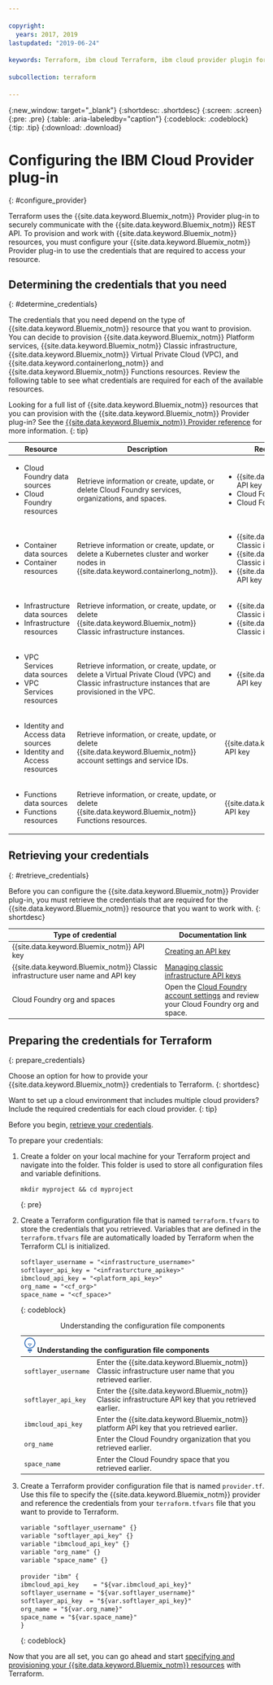 ```yaml
---

copyright:
  years: 2017, 2019
lastupdated: "2019-06-24"

keywords: Terraform, ibm cloud Terraform, ibm cloud provider plugin for Terraform, softlayer, iaas

subcollection: terraform

---
```


{:new_window: target="_blank"}
{:shortdesc: .shortdesc}
{:screen: .screen}
{:pre: .pre}
{:table: .aria-labeledby="caption"}
{:codeblock: .codeblock}
{:tip: .tip}
{:download: .download}

# Configuring the IBM Cloud Provider plug-in
{: #configure_provider}

Terraform uses the {{site.data.keyword.Bluemix_notm}} Provider plug-in to securely communicate with the {{site.data.keyword.Bluemix_notm}} REST API. To provision and work with {{site.data.keyword.Bluemix_notm}} resources, you must configure your {{site.data.keyword.Bluemix_notm}} Provider plug-in to use the credentials that are required to access your resource.

## Determining the credentials that you need
{: #determine_credentials}

The credentials that you need depend on the type of {{site.data.keyword.Bluemix_notm}} resource that you want to provision. You can decide to provision {{site.data.keyword.Bluemix_notm}} Platform services, {{site.data.keyword.Bluemix_notm}} Classic infrastructure, {{site.data.keyword.Bluemix_notm}} Virtual Private Cloud (VPC), and {{site.data.keyword.containerlong_notm}} and {{site.data.keyword.Bluemix_notm}} Functions resources. Review the following table to see what credentials are required for each of the available resources. 

Looking for a full list of {{site.data.keyword.Bluemix_notm}} resources that you can provision with the {{site.data.keyword.Bluemix_notm}} Provider plug-in? See the [{{site.data.keyword.Bluemix_notm}} Provider reference](https://ibm-cloud.github.io/tf-ibm-docs/) for more information. 
{: tip}

|Resource|Description|Required credentials|
|---|----|---------|
|<ul><li>Cloud Foundry data sources</li><li>Cloud Foundry resources</li></ul>|Retrieve information or create, update, or delete Cloud Foundry services, organizations, and spaces.|<ul><li>{{site.data.keyword.Bluemix_notm}} API key</li><li>Cloud Foundry organization</li><li>Cloud Foundry space</li></ul>|
|<ul><li>Container data sources</li><li>Container resources</li></ul>|Retrieve information or create, update, or delete a Kubernetes cluster and worker nodes in {{site.data.keyword.containerlong_notm}}.|<ul><li>{{site.data.keyword.Bluemix_notm}} Classic infrastructure user name</li><li>{{site.data.keyword.Bluemix_notm}} Classic infrastructure API key</li><li>{{site.data.keyword.Bluemix_notm}} API key</li></ul>|
|<ul><li>Infrastructure data sources</li><li>Infrastructure resources</li></ul>|Retrieve information, or create, update, or delete {{site.data.keyword.Bluemix_notm}} Classic infrastructure instances. |<ul><li>{{site.data.keyword.Bluemix_notm}} Classic infrastructure user name</li><li>{{site.data.keyword.Bluemix_notm}} Classic infrastructure API key</li></ul>|
|<ul><li>VPC Services data sources</li><li>VPC Services resources</li></ul>|Retrieve information, or create, update, or delete a Virtual Private Cloud (VPC) and Classic infrastructure instances that are provisioned in the VPC.|<ul><li>{{site.data.keyword.Bluemix_notm}} API key</li></ul>|
|<ul><li>Identity and Access data sources</li><li>Identity and Access resources</li></ul>|Retrieve information, or create, update, or delete {{site.data.keyword.Bluemix_notm}} account settings and service IDs. |{{site.data.keyword.Bluemix_notm}} API key|
|<ul><li>Functions data sources</li><li>Functions resources</li></ul>|Retrieve information, or create, update, or delete {{site.data.keyword.Bluemix_notm}} Functions resources.|{{site.data.keyword.Bluemix_notm}} API key|

## Retrieving your credentials 
{: #retrieve_credentials}

Before you can configure the {{site.data.keyword.Bluemix_notm}} Provider plug-in, you must retrieve the credentials that are required for the {{site.data.keyword.Bluemix_notm}} resource that you want to work with. 
{: shortdesc}

|Type of credential|Documentation link|
|----|--------|
|{{site.data.keyword.Bluemix_notm}} API key|[Creating an API key](/docs/iam?topic=iam-userapikey#create_user_key)|
|{{site.data.keyword.Bluemix_notm}} Classic infrastructure user name and API key|[Managing classic infrastructure API keys](/docs/iam?topic=iam-classic_keys)|
|Cloud Foundry org and spaces|Open the [Cloud Foundry account settings](https://cloud.ibm.com/account/cloud-foundry) and review your Cloud Foundry org and space.| 
   
## Preparing the credentials for Terraform
{: prepare_credentials}

Choose an option for how to provide your {{site.data.keyword.Bluemix_notm}} credentials to Terraform. 
{: shortdesc} 

Want to set up a cloud environment that includes multiple cloud providers? Include the required credentials for each cloud provider. 
{: tip}

Before you begin, [retrieve your credentials](#retrieve_credentials). 

To prepare your credentials: 

1. Create a folder on your local machine for your Terraform project and navigate into the folder. This folder is used to store all configuration files and variable definitions.
   ```
   mkdir myproject && cd myproject
   ```
   {: pre}

2. Create a Terraform configuration file that is named `terraform.tfvars` to store the credentials that you retrieved. Variables that are defined in the `terraform.tfvars` file are automatically loaded by Terraform when the Terraform CLI is initialized. 
   ```
   softlayer_username = "<infrastructure_username>"
   softlayer_api_key = "<infrasturcture_apikey>"
   ibmcloud_api_key = "<platform_api_key>"
   org_name = "<cf_org>"
   space_name = "<cf_space>"
   ```
   {: codeblock}
   
   <table>
   <caption>Understanding the configuration file components</caption>
   <thead>
   <th colspan=2><img src="images/idea.png" alt="Idea icon"/> Understanding the configuration file components</th>
   </thead>
   <tbody>
   <tr>
   <td><code>softlayer_username</code></td>
   <td>Enter the {{site.data.keyword.Bluemix_notm}} Classic infrastructure user name that you retrieved earlier.  </td>
   </tr>
   <tr>
   <td><code>softlayer_api_key</code></td>
   <td>Enter the {{site.data.keyword.Bluemix_notm}} Classic infrastructure API key that you retrieved earlier. </td>
   </tr>
   <tr>
   <td><code>ibmcloud_api_key</code></td>
   <td>Enter the {{site.data.keyword.Bluemix_notm}} platform API key that you retrieved earlier. </td>
   </tr>
   <tr>
   <td><code>org_name</code></td>
   <td>Enter the Cloud Foundry organization that you retrieved earlier. </td>
   </tr>
   <tr>
   <td><code>space_name</code></td>
   <td>Enter the Cloud Foundry space that you retrieved earlier.</td>
   </tr>  
   </tbody>
   </table>
   
3. Create a Terraform provider configuration file that is named `provider.tf`. Use this file to specify the {{site.data.keyword.Bluemix_notm}} provider and reference the credentials from your `terraform.tfvars` file that you want to provide to Terraform.
   ```
   variable "softlayer_username" {}
   variable "softlayer_api_key" {}
   variable "ibmcloud_api_key" {}
   variable "org_name" {}
   variable "space_name" {}
   
   provider "ibm" {
   ibmcloud_api_key    = "${var.ibmcloud_api_key}"
   softlayer_username = "${var.softlayer_username}"
   softlayer_api_key  = "${var.softlayer_api_key}"
   org_name = "${var.org_name}"
   space_name = "${var.space_name}"
   }
   ```
   {: codeblock}
  
Now that you are all set, you can go ahead and start [specifying and provisioning your {{site.data.keyword.Bluemix_notm}} resources](/docs/terraform?topic=terraform-manage_resources#manage_resources) with Terraform. 

